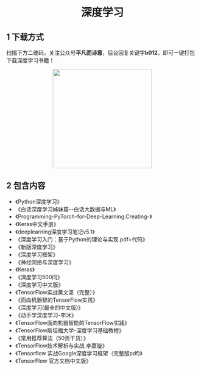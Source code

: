 <h1 align="center">深度学习</h1>

## 1 下载方式

扫描下方二维码，关注公众号**平凡而诗意**，后台回复关键字**b012**，即可一键打包下载深度学习书籍！

<p align="center">
    <img src="https://s1.ax1x.com/2022/07/10/jsCAdH.jpg" width="260" height="260"></img>
</p>

## 2 包含内容

- 《Python深度学习》
- 《白话深度学习姊妹篇--白话大数据与ML》
- 《Programming-PyTorch-for-Deep-Learning.Creating-》
- 《Keras中文手册》
- 《deeplearning深度学习笔记v5.1》
- 《深度学习入门：基于Python的理论与实现.pdf+代码》
- 《新版深度学习》
- 《深度学习框架》
- 《神经网络与深度学习》
- 《Keras》
- 《深度学习500问》
- 《深度学习中文版》
- 《TensorFlow实战黄文坚（完整）》
- 《面向机器智的TensorFlow实践》
- 《深度学习(最全的中文版)》
- 《动手学深度学习-李沐》
- 《TensorFlow面向机器智能的TensorFlow实践》
- 《TensorFlow斯坦福大学-深度学习基础教程》
- 《常用推荐算法（50页干货）》
- 《TensorFlow技术解析与实战.李嘉璇》
- 《Tensorflow 实战Google深度学习框架（完整版pdf)》
- 《TensorFlow 官方文档中文版》